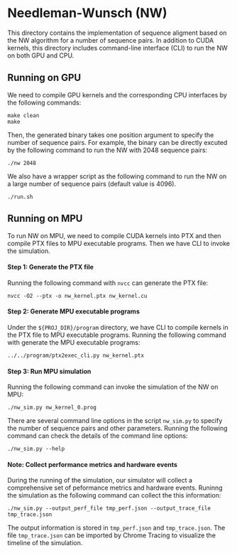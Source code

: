 # Needleman-Wunsch (NW)

This directory contains the implementation of sequence aligment based on the NW algorithm for a number of sequence pairs.
In addition to CUDA kernels, this directory includes command-line interface (CLI) to run the NW on both GPU and CPU.

## Running on GPU

We need to compile GPU kernels and the corresponding CPU interfaces by the following commands:

```
make clean
make
```

Then, the generated binary takes one position argument to specify the number of sequence pairs. 
For example, the binary can be directly excuted by the following command to run the NW with 2048 sequence pairs:

```
./nw 2048
```

We also have a wrapper script as the following command to run the NW on a large number of sequence pairs (default value is 4096). 

```
./run.sh
```

## Running on MPU

To run NW on MPU, we need to compile CUDA kernels into PTX and then compile PTX files to MPU executable programs. 
Then we have CLI to invoke the simulation. 

#### Step 1: Generate the PTX file

Running the following command with ```nvcc``` can generate the PTX file:

```
nvcc -O2 --ptx -o nw_kernel.ptx nw_kernel.cu 
```

#### Step 2: Generate MPU executable programs

Under the ```${PROJ_DIR}/program``` directory, we have CLI to compile kernels in the PTX file to MPU executable programs. 
Running the following command with generate the MPU executable programs:

```
../../program/ptx2exec_cli.py nw_kernel.ptx
```

#### Step 3: Run MPU simulation

Running the following command can invoke the simulation of the NW on MPU:
```
./nw_sim.py nw_kernel_0.prog
```

There are several command line options in the script ```nw_sim.py``` to specify the number of sequence pairs and other parameters.
Running the following command can check the details of the command line options:

```
./nw_sim.py --help
```

#### Note: Collect performance metrics and hardware events

During the running of the simulation, our simulator will collect a comprehensive set of peformance metrics and hardware events. 
Runinng the simulation as the following command can collect the this information:

```
./nw_sim.py --output_perf_file tmp_perf.json --output_trace_file tmp_trace.json
```

The output information is stored in ```tmp_perf.json``` and ```tmp_trace.json```. 
The file ```tmp_trace.json``` can be imported by Chrome Tracing to visualize the timeline of the simulation.

